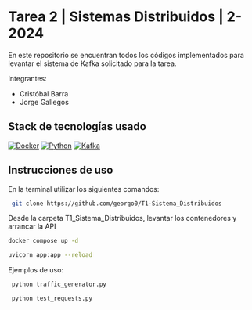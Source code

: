 # Tarea 2 | Sistemas Distribuidos | 2-2024
En este repositorio se encuentran todos los códigos implementados para  levantar el sistema de Kafka solicitado para la tarea.

Integrantes:
* Cristóbal Barra
* Jorge Gallegos

## Stack de tecnologías usado

[![Docker](https://img.shields.io/badge/Docker-2496ED?logo=docker&logoColor=white&style=flat)](https://www.docker.com/)
[![Python](https://img.shields.io/badge/Python-3776AB?logo=python&logoColor=white&style=flat)](https://www.python.org/)
[![Kafka](https://img.shields.io/badge/Redis-DC382D?logo=redis&logoColor=white&style=flat)](https://redis.io/)

## Instrucciones de uso

En la terminal utilizar los siguientes comandos:

```bash
 git clone https://github.com/georgo0/T1-Sistema_Distribuidos
```
Desde la carpeta T1_Sistema_Distribuidos, levantar los contenedores y arrancar la API
```bash
docker compose up -d
```
```bash
uvicorn app:app --reload
```
Ejemplos de uso:
```bash
 python traffic_generator.py
```
```bash
 python test_requests.py
```
